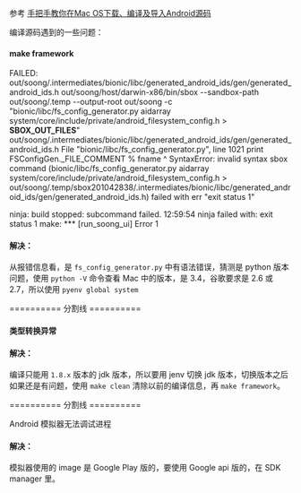 参考 [手把手教你在Mac OS下载、编译及导入Android源码](https://juejin.im/post/5cc5165fe51d456e781f2082#heading-8)

编译源码遇到的一些问题：

#### make framework

FAILED: out/soong/.intermediates/bionic/libc/generated_android_ids/gen/generated_android_ids.h
out/soong/host/darwin-x86/bin/sbox --sandbox-path out/soong/.temp --output-root out/soong -c "bionic/libc/fs_config_generator.py aidarray system/core/include/private/android_filesystem_config.h > __SBOX_OUT_FILES__" out/soong/.intermediates/bionic/libc/generated_android_ids/gen/generated_android_ids.h
  File "bionic/libc/fs_config_generator.py", line 1021
    print FSConfigGen._FILE_COMMENT % fname
                    ^
SyntaxError: invalid syntax
sbox command (bionic/libc/fs_config_generator.py aidarray system/core/include/private/android_filesystem_config.h > out/soong/.temp/sbox201042838/.intermediates/bionic/libc/generated_android_ids/gen/generated_android_ids.h) failed with err "exit status 1"

ninja: build stopped: subcommand failed.
12:59:54 ninja failed with: exit status 1
make: *** [run_soong_ui] Error 1

#### 解决：

从报错信息看，是 `fs_config_generator.py` 中有语法错误，猜测是 python 版本问题，使用 `python -V` 命令查看 Mac 中的版本，是 3.4，谷歌要求是 2.6 或 2.7，所以使用 `pyenv global system`

========== 分割线 ==========

#### 类型转换异常

#### 解决：
编译只能用 `1.8.x` 版本的 jdk 版本，所以要用 jenv 切换 jdk 版本，切换版本之后如果还是有问题，使用 `make clean` 清除以前的编译信息，再 `make framework`。


========== 分割线 ==========

Android 模拟器无法调试进程

#### 解决：
模拟器使用的 image 是 Google Play 版的，要使用 Google api 版的，在 SDK manager 里。